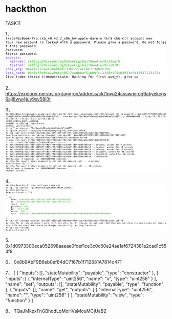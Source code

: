 # hackthon

TASK11

1、
 ![image](https://github.com/cqtkr1995/hackthon/blob/main/%E5%9B%BE%E7%89%87%201.png)

2、
https://explorer.nervos.org/aggron/address/ckt1qyq24csswmjrdg9akyekcgs6ajl8ww4juv9sv58l0t

3、
  ![image](https://github.com/cqtkr1995/hackthon/blob/main/%E5%9B%BE%E7%89%87%202.png)

4、
  ![image](https://github.com/cqtkr1995/hackthon/blob/main/%E5%9B%BE%E7%89%87%203.png)

5、
0x1d0973300eca052698aaeae0fdef1ce3c0c60e24ae1af6724381e2cad1c553f8

6、
0x8b9AbF9B6eb0ef84dC7167b1f712681A7814c471

7、
[
          {
            "inputs": [],
            "stateMutability": "payable",
            "type": "constructor"
          },
          {
           "inputs": [
             {
               "internalType": "uint256",
               "name": "x",
               "type": "uint256"
             }
           ],
           "name": "set",
           "outputs": [],
           "stateMutability": "payable",
           "type": "function"
           },
           {
           "inputs": [],
           "name": "get",
          "outputs": [
             {
               "internalType": "uint256",
               "name": "",
               "type": "uint256"
            }
           ],
          "stateMutability": "view",
            "type": "function"
           }
       ]

8、
TQaJMkpxFnGBhqdLqMoHVaMouMCjUaB2

